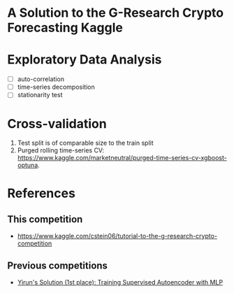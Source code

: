 
# A Solution to the G-Research Crypto Forecasting Kaggle


# Exploratory Data Analysis

- [ ] auto-correlation
- [ ] time-series decomposition
- [ ] stationarity test

# Cross-validation
1. Test split is of comparable size to the train split
2. Purged rolling time-series CV: https://www.kaggle.com/marketneutral/purged-time-series-cv-xgboost-optuna.



# References
## This competition
- https://www.kaggle.com/cstein06/tutorial-to-the-g-research-crypto-competition
## Previous competitions
- [Yirun's Solution (1st place): Training Supervised Autoencoder with MLP](https://www.kaggle.com/c/jane-street-market-prediction/discussion/224348)

